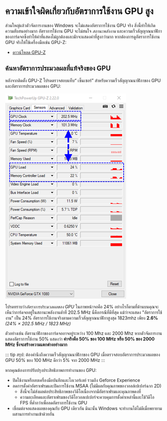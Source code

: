 # ความเข้าใจผิดเกี่ยวกับอัตราการใช้งาน GPU สูง

ส่วนใหญ่แล้วตัวจัดการงานของ Windows จะไม่แสดงอัตราการใช้งาน GPU จริง สิ่งนี้ทำให้เกิดความสับสนอย่างมาก อัตราการใช้งาน GPU จะไม่สนใจ *สถานะพลังงาน* และความเร็วสัญญาณนาฬิกาของการ์ดจอซึ่งทำให้ค่าที่แสดงไม่ถูกต้องและมักจะแสดงค่าที่สูงกว่ามาก หากต้องการดูอัตราการใช้งาน GPU จริงให้ใช้เครื่องมือเช่น GPU-Z:

* [ดาวน์โหลด GPU-Z](https://www.techpowerup.com/gpuz/)

## ค้นหาอัตราการประมวลผลที่แท้จริงของ GPU

หลังจากติดตั้ง GPU-Z โปรดตรวจสอบแท็บ“ เซ็นเซอร์” สำหรับความเร็วสัญญาณนาฬิกาของ GPU และอัตราการประมวลผลของ GPU:

![อัตราการใช้งาน GPU ที่แท้จริง](./gpuz.png)

โปรดทราบว่า*อัตราการประมวลผลของ GPU* ในภาพหน้าจอคือ 24% อย่างไรก็ตามที่ด้านบนคุณจะเห็นว่าการ์ดจออยู่ในสถานะพลังงานต่ำที่ 202.5 MHz นี่คือกรณีที่ดีที่สุด แม้ว่าจะแสดง "อัตราการใช้งาน" เป็น 24% อัตราการใช้งานจริงตามความเร็วสัญญาณนาฬิกาสูงสุด 1823mhz เพียง **2.6%** *(24% × 202.5 MHz / 1823 MHz)*

ตัวอย่างเช่น อัตรานาฬิกาของการ์ดจออาจอยู่ระหว่าง 100 Mhz และ 2000 Mhz หากตัวจัดการงานแสดงอัตราการใช้งาน 50% แสดงว่า **ค่าจริงคือ 50% ของ 100 MHz หรือ 50% ของ 2000 MHz ซึ่งจะสร้างความแตกต่างอย่างมาก**

::: tip
สรุป: ต้องคำนึงถึงความเร็วสัญญาณนาฬิกาของ GPU เมื่อตรวจสอบอัตราการประมวลผลของ GPU 50% ของ 100 MHz ดีกว่า 5% จาก 2000 MHz
:::

หากคุณต้องการปรับปรุงประสิทธิภาพการทำงานของ GPU:

* ปิดใช้งานหรือลบเครื่องมือบันทึกและโอเวอร์เลย์ รวมถึง Geforce Experience
* ลดการตั้งค่าอัตราเฟรมและปิดการใช้งาน MSAA (ไม่มีผลกับคุณภาพของวอลล์เปเปอร์ฉาก 2D)
    * สิ่งนี้จะไม่ส่งผลต่อประสิทธิภาพของวิดีโอเนื่องจากมีอัตราเฟรมและคุณภาพคงที่
    * ความละเอียดและอัตราเฟรมของวิดีโอวอลเปเปอร์จะควบคุมการตั้งค่าเหล่านี้และใช้วิดีโอ FPS ที่ต่ำกว่าเพื่อลดอัตราการใช้งาน GPU
* เชื่อมต่อจอแสดงผลของคุณกับ GPU เดียวกัน มิฉะนั้น Windows จะทำงานได้ไม่ดีเมื่อพยายามผสานการทำงานเข้าด้วยกัน